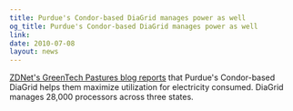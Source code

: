 ```yaml
---
title: Purdue's Condor-based DiaGrid manages power as well
og_title: Purdue's Condor-based DiaGrid manages power as well
link: 
date: 2010-07-08
layout: news
---
```


<a href="http://www.zdnet.com/blog/green/greening-the-grid-purdue-turns-server-pool-into-power-management-hub/12886" data-proofer-ignore>ZDNet's GreenTech Pastures blog reports</a> that Purdue's Condor-based DiaGrid helps them maximize utilization for electricity consumed.  DiaGrid manages 28,000 processors across three states.
